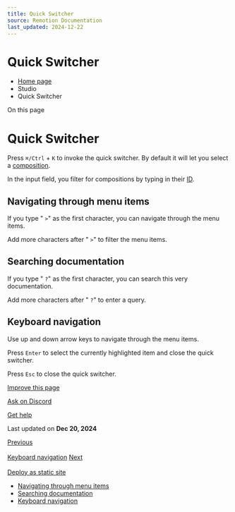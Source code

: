```yaml
---
title: Quick Switcher
source: Remotion Documentation
last_updated: 2024-12-22
---
```


# Quick Switcher

- [Home page](/)
- Studio
- Quick Switcher

On this page

# Quick Switcher

Press `⌘/Ctrl` \+ `K` to invoke the quick switcher. By default it will let you select a [composition](/docs/terminology/composition).

In the input field, you filter for compositions by typing in their [ID](/docs/terminology/composition#composition-id).

## Navigating through menu items [​](\#navigating-through-menu-items "Direct link to Navigating through menu items")

If you type " `>`" as the first character, you can navigate through the menu items.

Add more characters after " `>`" to filter the menu items.

## Searching documentation [​](\#searching-documentation "Direct link to Searching documentation")

If you type " `?`" as the first character, you can search this very documentation.

Add more characters after " `?`" to enter a query.

## Keyboard navigation [​](\#keyboard-navigation "Direct link to Keyboard navigation")

Use up and down arrow keys to navigate through the menu items.

Press `Enter` to select the currently highlighted item and close the quick switcher.

Press `Esc` to close the quick switcher.

[Improve this page](https://github.com/remotion-dev/remotion/edit/main/packages/docs/docs/studio/quick-switcher.mdx)

[Ask on Discord](https://remotion.dev/discord)

[Get help](/docs/get-help)

Last updated on **Dec 20, 2024**

[Previous\
\
Keyboard navigation](/docs/studio/shortcuts) [Next\
\
Deploy as static site](/docs/studio/deploy-static)

- [Navigating through menu items](#navigating-through-menu-items)
- [Searching documentation](#searching-documentation)
- [Keyboard navigation](#keyboard-navigation)
